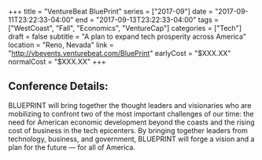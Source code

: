 +++
title = "VentureBeat BluePrint"
series = ["2017-09"]
date = "2017-09-11T23:22:33-04:00"
end = "2017-09-13T23:22:33-04:00"
tags = ["WestCoast", "Fall", "Economics", "VentureCap"]
categories = ["Tech"]
draft = false
subtitle = "A plan to expand tech prosperity across America"
location = "Reno, Nevada"
link = "http://vbevents.venturebeat.com/BluePrint"
earlyCost = "$XXX.XX"
normalCost = "$XXX.XX"
+++



## Conference Details: 

BLUEPRINT will bring together the thought leaders and visionaries who are mobilizing to confront two of the most important challenges of our time: the need for American economic development beyond the coasts and the rising cost of business in the tech epicenters. By bringing together leaders from technology, business, and government, BLUEPRINT will forge a vision and a plan for the future — for all of America.
